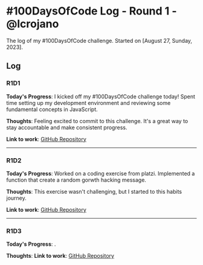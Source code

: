 # #100DaysOfCode Log - Round 1 - @lcrojano

The log of my #100DaysOfCode challenge. Started on [August 27, Sunday, 2023].

## Log

### R1D1

**Today's Progress**: I kicked off my #100DaysOfCode challenge today! Spent time setting up my development environment and reviewing some fundamental concepts in JavaScript.

**Thoughts**: Feeling excited to commit to this challenge. It's a great way to stay accountable and make consistent progress.

**Link to work**: [GitHub Repository](https://github.com/lcrojano/100-days-of-code)

---

### R1D2

**Today's Progress**: Worked on a coding exercise from platzi. Implemented a function that create a random gorwth hacking message.

**Thoughts**: This exercise wasn't challenging, but I started to this habits journey.

**Link to work**: [GitHub Repository](https://github.com/lcrojano/100-days-of-code/blob/main/log.md)

---

### R1D3

**Today's Progress**: .

**Thoughts**: **Link to work**: [GitHub Repository](https://github.com/lcrojano/100-days-of-code/blob/main/log.md)
